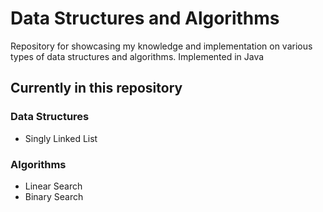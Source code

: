 # Data Structures and Algorithms

Repository for showcasing my knowledge and implementation on various types of data structures and algorithms. Implemented in Java

## Currently in this repository

### Data Structures

- Singly Linked List

### Algorithms

- Linear Search
- Binary Search